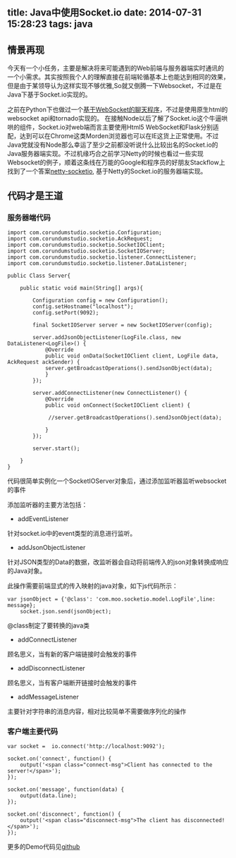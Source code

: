 title: Java中使用Socket.io
date: 2014-07-31 15:28:23
tags: java
---

## 情景再现

今天有一个小任务，主要是解决将来可能遇到的Web前端与服务器端实时通讯的一个小需求。其实按照我个人的理解直接在前端轮循基本上也能达到相同的效果，但是由于某领导认为这样实现不够优雅,So就又倒腾一下Websocket，不过是在Java下基于Socket.io实现的。

之前在Python下也做过一个[基于WebSocket的聊天程序](github.com/yunlzheng/chat)，不过是使用原生html的websocket api和tornado实现的。 在接触Node以后了解了Socket.io这个牛逼哄哄的组件，Socket.io对web端而言主要使用Html5 WebSocket和Flask分别适配，达到可以在Chrome这类Morden浏览器也可以在IE这货上正常使用。不过Java党就没有Node那么幸运了至少之前都没听说什么比较出名的Socket.io的Java服务器端实现。不过机缘巧合之前学习Netty的时候也看过一些实现Websocket的例子，顺着这条线在万能的Google和程序员的好朋友Stackflow上找到了一个答案[netty-socketio](https://github.com/mrniko/netty-socketio), 基于Netty的Socket.io的服务器端实现。

<!-- more -->

## 代码才是王道

### 服务器端代码

	import com.corundumstudio.socketio.Configuration;
	import com.corundumstudio.socketio.AckRequest;
	import com.corundumstudio.socketio.SocketIOClient;
	import com.corundumstudio.socketio.SocketIOServer;
	import com.corundumstudio.socketio.listener.ConnectListener;
	import com.corundumstudio.socketio.listener.DataListener;

	public Class Server{

		public static void main(String[] args){

			Configuration config = new Configuration();
			config.setHostname("localhost");
			config.setPort(9092);

			final SocketIOServer server = new SocketIOServer(config);

			server.addJsonObjectListener(LogFile.class, new DataListener<LogFile>() {
			    @Override
			    public void onData(SocketIOClient client, LogFile data, AckRequest ackSender) {
				server.getBroadcastOperations().sendJsonObject(data);
			    }
			});

			server.addConnectListener(new ConnectListener() {
			    @Override
			    public void onConnect(SocketIOClient client) {

				 //server.getBroadcastOperations().sendJsonObject(data);

			    }
			});

			server.start();

		}
	}


代码很简单实例化一个SocketIOServer对象后，通过添加监听器监听websocket的事件

添加监听器的主要方法包括：

* addEventListener

针对socket.io中的event类型的消息进行监听。

* addJsonObjectListener

针对JSON类型的Data的数据，改监听器会自动将前端传入的json对象转换成响应的Java对象。

此操作需要前端显式的传入映射的java对象，如下js代码所示：

	var jsonObject = {'@class': 'com.moo.socketio.model.LogFile',line: message};
        socket.json.send(jsonObject);

@class制定了要转换的java类

* addConnectListener

顾名思义，当有新的客户端链接时会触发的事件

* addDisconnectListener

顾名思义，当有客户端断开链接时会触发的事件

* addMessageListener

主要针对字符串的消息内容，相对比较简单不需要做序列化的操作

### 客户端主要代码

	var socket =  io.connect('http://localhost:9092');

	socket.on('connect', function() {
		output('<span class="connect-msg">Client has connected to the server!</span>');
	});

	socket.on('message', function(data) {
		output(data.line);
	});

	socket.on('disconnect', function() {
		output('<span class="disconnect-msg">The client has disconnected!</span>');
	});

更多的Demo代码见[github](https://github.com/yunlzheng/spring-socketio)
